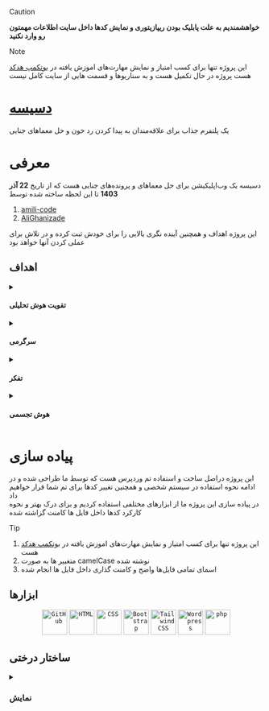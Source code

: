 > [!CAUTION]  
> **خواهشمندیم به علت پابلیک بودن ریپازیتوری و نمایش کد‌ها داخل سایت اطلاعات مهمتون رو وارد نکنید**

> [!NOTE]
> این پروژه تنها برای  کسب امتیاز و نمایش مهارت‌های اموزش یافته در <a href="https://partschool.ir/bootcamp/4be28558-10d6-449b-9e4b-1da3c28a00c2">بوتکمپ هدکد</a> هست
> پروژه در حال تکمیل هست و به سناریوها و قسمت هایی از سایت کامل نیست  
<div direction="rtl">

# [دسیسه](https://dasise.rayafeed.com)    
یک پلتفرم جذاب برای علاقه‌مندان به پیدا کردن رد خون و حل معما‌های جنایی  
# معرفی
دسیسه یک وب‌اپلیکیشن برای حل معماهای و پرونده‌های جنایی هست که از تاریخ **22 آذر 1403** تا این لحظه ساخته شده توسط  
<div direction="ltr">
  
  1. [amili-code](https://github.com/amili-code)  
  2. [AliGhanizade](https://github.com/AliGhanizade)  
</div>
این پروژه اهداف و همچنین آینده نگری بالایی را برای خودش ثبت کرده و در تلاش برای عملی کردن آنها خواهد بود

## اهداف    

<details>
<summary>
  
  #### تقویت هوش تحلیلی</summary>  
ما در <a href="https://dasise.rayafeed.com">سایتمون</a> قسمتی رو برای شما عزیزان طراحی کردیم به نام  <a href="https://dasise.rayafeed.com/exam/">دقت درسرعت</a>
</details>

<details><summary>
  
  #### سرگرمی</summary>  
با توجه به گستردگی معماها و بخش‌های مختلفی که داخل سایت قرار دارد شما به راحتی میتوانید از تایم‌هایی که در انتظار افراد، اتوبوس، مترو و .. هستید برای سرگرم شدن خود استفاده کنید
</details>

<details><summary>
  
  #### تفکر</summary>  
حل کردن مساعل و معماها همانطور که از گذشته برای تقویت هوش و تفکر استفاده میشده ماهم در تیممون تلاش بر ارائه معماهایی با سطح فکری مختلف در اختیار شما قرار داده‌ایم
</details>

<details><summary>
  
  #### هوش تجسمی</summary>  
   داخل معما‌ و پرونده های جنایی، ما تلاش کردیم تا شما حس حضور به عنوان کاراگاه در آن محیط را داشته باشید 
   اما این فقط به تلاش ما بستگی ندارد و شما هم باید محیط را تجسم و تصور کنید تا درک بهتری از پرونده داشته باشید که به مرور بر هوش تجسمی شما تاثیرات خوبی می‌گذارد
</details>

# پیاده سازی	
 این پروژه دراصل ساخت و استفاده تم‌ وردپرس هست که توسط ما طراحی شده و در ادامه نحوه استفاده در سیستم شخصی و همچنین تغییر کدها برای تم شما قرار خواهیم داد  
 در پیاده سازی این پروژه ما از ابزار‌های مختلفی استفاده کردیم و برای درک بهتر و نحوه کارکرد کد‌ها داخل فایل ها کامنت گزاشته شده     
 </div>
 
 > [!TIP]
> 1. این پروژه تنها برای  کسب امتیاز و نمایش مهارت‌های اموزش یافته در <a href="https://partschool.ir/bootcamp/4be28558-10d6-449b-9e4b-1da3c28a00c2">بوتکمپ هدکد</a> هست  
> 2. متغییر ها به صورت camelCase نوشته شده   
> 3. اسمای تمامی فایل‌ها واضح و کامنت گذاری داخل فایل ها انجام شده
<div direction="rtl">


 ## ابزارها	

<div align="center">
	<code><img width="50" src="https://raw.githubusercontent.com/marwin1991/profile-technology-icons/refs/heads/main/icons/github.png" alt="GitHub" title="GitHub"/></code>
	<code><img width="50" src="https://raw.githubusercontent.com/marwin1991/profile-technology-icons/refs/heads/main/icons/html.png" alt="HTML" title="HTML"/></code>
	<code><img width="50" src="https://raw.githubusercontent.com/marwin1991/profile-technology-icons/refs/heads/main/icons/css.png" alt="CSS" title="CSS"/></code>
	<code><img width="50" src="https://raw.githubusercontent.com/marwin1991/profile-technology-icons/refs/heads/main/icons/bootstrap.png" alt="Bootstrap" title="Bootstrap"/></code>
	<code><img width="50" src="https://raw.githubusercontent.com/marwin1991/profile-technology-icons/refs/heads/main/icons/tailwind_css.png" alt="Tailwind CSS" title="Tailwind CSS"/></code>
	<code><img width="50" src="https://raw.githubusercontent.com/marwin1991/profile-technology-icons/refs/heads/main/icons/wordpress.png" alt="Wordpress" title="Wordpress"/></code>
	<code><img width="50" src="https://raw.githubusercontent.com/marwin1991/profile-technology-icons/refs/heads/main/icons/php.png" alt="php" title="php"/></code>
</div>


## ساختار درختی	

<details>
<summary>
  
  ### نمایش</summary> 
 
 <div direction="ltr">
  
[Dasise](https://github.com/amili-code/dasise)  
├─assets  
│ ├─css  
│ ├─font  
│ ├─img  
│ ├─js  
│ ├─scss  
│ └──vendor  
├─components  
| └──pic.php  
├─demon  
├─forms  
├─pic  
├─senarios  
├─404.php  
├─footer.php  
├─functions.php  
├─header.php  
├─hello.html  
├─index.php  
├─login.php  
├─page-about-us.php  
├─page-challenges.php  
├─page-exam.php  
├─page-plan.php  
├─page-prof.php  
├─page-purchase.php  
├─page-results.php  
├─page-sugestion.php  
├─page-text.php  
├─process_form.php  
├─process_scenario.php  
├─senario.json  
├─singnup.php  
├─single-category-story.php  
├─single-lost.php  
├─single.php  
├─singular.php  
├─style.css  
└──template-solve-challenge.php



</div>
</details>

</div>
